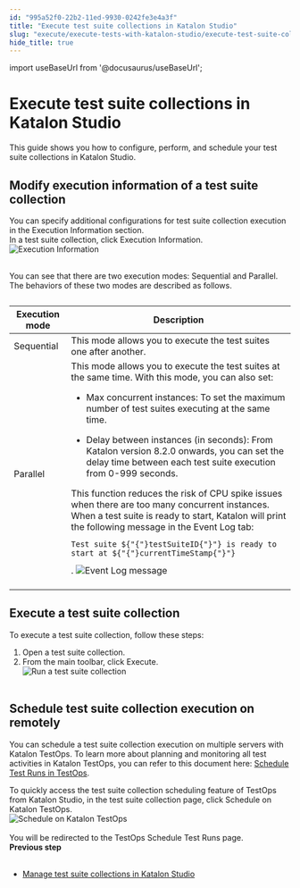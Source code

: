 ```yaml
---
id: "995a52f0-22b2-11ed-9930-0242fe3e4a3f"
title: "Execute test suite collections in Katalon Studio"
slug: "execute/execute-tests-with-katalon-studio/execute-test-suite-collections-in-katalon-studio"
hide_title: true
---
```

import useBaseUrl from '@docusaurus/useBaseUrl';


# <a id="concept-742" class="anchor_top_offset"/><a id="ariaid-title1" class="anchor_top_offset"/>Execute test suite collections in <span xmlns="http://www.w3.org/1999/xhtml" className="ph">Katalon Studio</span> 

<p xmlns="http://www.w3.org/1999/xhtml" className="shortdesc">This guide shows you how to configure, perform, and schedule your test suite collections in <span className="ph">Katalon Studio</span>.</p> 

## <a id="task-6617" class="anchor_top_offset"/>Modify execution information of a test suite collection

<section xmlns="http://www.w3.org/1999/xhtml" className="section context">You can specify additional configurations for test suite collection execution in the <span className="ph uicontrol">Execution Information</span> section.</section> 
<div xmlns="http://www.w3.org/1999/xhtml" className="li step p"><span className="ph cmd">In a test suite collection, click <span className="ph uicontrol">Execution Information</span>.</span><div className="itemgroup stepxmp"><img className="image" src={useBaseUrl("https://github.com/katalon-studio/docs-images/raw/master/katalon-studio/docs/test-suite-collection/KS-TSC-Execute-information-2.png")} width={600} alt="Execution Information" /><br /><br /></div></div>
<section xmlns="http://www.w3.org/1999/xhtml" className="section result"><p className="p">You can see that there are two execution modes: Sequential and Parallel. The behaviors of these two modes are described as follows.</p><table className="table"><caption /><colgroup><col /><col /></colgroup><thead className="thead"><tr className><th className="entry anchor_top_offset" id="task-6617__entry__1">Execution mode </th><th className="entry anchor_top_offset" id="task-6617__entry__2">Description</th></tr></thead><tbody className="tbody"><tr className><td className="entry" headers="task-6617__entry__1 task-6617__entry__2 ">Sequential</td><td className="entry" headers="task-6617__entry__1 task-6617__entry__2 ">This mode allows you to execute the test suites one after another.</td></tr><tr className><td className="entry" headers="task-6617__entry__1 task-6617__entry__2 ">Parallel</td><td className="entry" headers="task-6617__entry__1 task-6617__entry__2 ">This mode allows you to execute the test suites at the same time. With this mode, you can also set: <ul className="ul"><li className="li">               <p className="p"><span className="ph uicontrol">Max concurrent instances</span>: To set the maximum number of test suites executing at the same time. </p>             </li><li className="li">               <p className="p"><span className="ph uicontrol">Delay between instances (in seconds)</span>: From Katalon version 8.2.0 onwards, you can set the delay time between each test suite execution from 0-999 seconds.</p>             </li></ul> This function reduces the risk of CPU spike issues when there are too many concurrent instances. When a test suite is ready to start, Katalon will print the following message in the <span className="ph uicontrol">Event Log</span> tab: <pre className="pre codeblock"><code>Test suite ${"{"}testSuiteID{"}"} is ready to start at ${"{"}currentTimeStamp{"}"}</code></pre>. <img className="image" height={453} src={useBaseUrl("https://github.com/katalon-studio/docs-images/raw/master/katalon-studio/docs/test-suite-collection/KS-TSC-Print-event-log-2.png")} width={700} alt="Event Log message" /><br /><br />         </td></tr></tbody></table></section> 

## <a id="task-1662" class="anchor_top_offset"/>Execute a test suite collection

<section xmlns="http://www.w3.org/1999/xhtml" className="section context">To execute a test suite collection, follow these steps: </section> 
<ol xmlns="http://www.w3.org/1999/xhtml" className="ol steps"><li className="li step stepexpand"><span className="ph cmd">Open a test suite collection.</span></li><li className="li step stepexpand"><span className="ph cmd">From the main toolbar, click <span className="ph uicontrol">Execute</span>.</span><div className="itemgroup stepxmp"><img className="image" src={useBaseUrl("https://github.com/katalon-studio/docs-images/raw/master/katalon-studio/docs/test-suite-collection/KS-TCS-Execute-TCS-2.png")} width={600} alt="Run a test suite collection" /><br /><br /></div></li></ol> 

## <a id="task-1974" class="anchor_top_offset"/>Schedule test suite collection execution on remotely

<section xmlns="http://www.w3.org/1999/xhtml" className="section context">   <p className="p">You can schedule a test suite collection execution on multiple servers with <span className="ph">Katalon TestOps</span>. To learn more about planning and monitoring all test activities in <span className="ph">Katalon TestOps</span>, you can refer to this document here: <a className="xref" href="/docs/execute/schedule-test-execution/schedule-test-runs-in-testops">Schedule Test Runs in TestOps</a>.</p> </section> 
<div xmlns="http://www.w3.org/1999/xhtml" className="li step p"><span className="ph cmd">To quickly access the test suite collection scheduling feature of TestOps from <span className="ph">Katalon Studio</span>, in the test suite collection page, click <span className="ph uicontrol">Schedule on Katalon TestOps</span>.</span><div className="itemgroup stepxmp"><img className="image" src={useBaseUrl("https://github.com/katalon-studio/docs-images/raw/master/katalon-studio/docs/test-suite-collection/KS-TSC-Schedule-a-TSC-2.png")} width={600} alt="Schedule on Katalon TestOps" /><br /><br /> </div></div>
<section xmlns="http://www.w3.org/1999/xhtml" className="section result">You will be redirected to the TestOps Schedule Test Runs page.</section> 
<nav xmlns="http://www.w3.org/1999/xhtml" role="navigation" className="related-links"><div className="linklist"><strong>Previous step</strong><br /><br /><ul className="linklist"><li className="linklist"><a className="link" href="/docs/organize/manage-tests/manage-test-suite-collections-in-katalon-studio">Manage test suite collections in Katalon Studio</a></li></ul></div></nav> 
